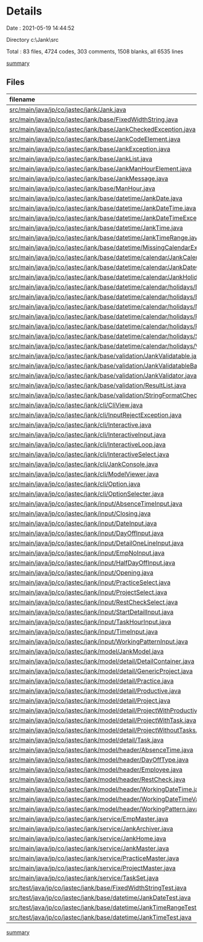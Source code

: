 # Details

Date : 2021-05-19 14:44:52

Directory c:\Jank\src

Total : 83 files,  4724 codes, 303 comments, 1508 blanks, all 6535 lines

[summary](results.md)

## Files
| filename | language | code | comment | blank | total |
| :--- | :--- | ---: | ---: | ---: | ---: |
| [src/main/java/jp/co/jastec/jank/Jank.java](/src/main/java/jp/co/jastec/jank/Jank.java) | Java | 12 | 3 | 9 | 24 |
| [src/main/java/jp/co/jastec/jank/base/FixedWidthString.java](/src/main/java/jp/co/jastec/jank/base/FixedWidthString.java) | Java | 80 | 15 | 26 | 121 |
| [src/main/java/jp/co/jastec/jank/base/JankCheckedException.java](/src/main/java/jp/co/jastec/jank/base/JankCheckedException.java) | Java | 26 | 0 | 8 | 34 |
| [src/main/java/jp/co/jastec/jank/base/JankCodeElement.java](/src/main/java/jp/co/jastec/jank/base/JankCodeElement.java) | Java | 35 | 2 | 15 | 52 |
| [src/main/java/jp/co/jastec/jank/base/JankException.java](/src/main/java/jp/co/jastec/jank/base/JankException.java) | Java | 26 | 0 | 8 | 34 |
| [src/main/java/jp/co/jastec/jank/base/JankList.java](/src/main/java/jp/co/jastec/jank/base/JankList.java) | Java | 28 | 4 | 9 | 41 |
| [src/main/java/jp/co/jastec/jank/base/JankManHourElement.java](/src/main/java/jp/co/jastec/jank/base/JankManHourElement.java) | Java | 8 | 3 | 7 | 18 |
| [src/main/java/jp/co/jastec/jank/base/JankMessage.java](/src/main/java/jp/co/jastec/jank/base/JankMessage.java) | Java | 45 | 3 | 10 | 58 |
| [src/main/java/jp/co/jastec/jank/base/ManHour.java](/src/main/java/jp/co/jastec/jank/base/ManHour.java) | Java | 8 | 0 | 3 | 11 |
| [src/main/java/jp/co/jastec/jank/base/datetime/JankDate.java](/src/main/java/jp/co/jastec/jank/base/datetime/JankDate.java) | Java | 168 | 18 | 53 | 239 |
| [src/main/java/jp/co/jastec/jank/base/datetime/JankDateTime.java](/src/main/java/jp/co/jastec/jank/base/datetime/JankDateTime.java) | Java | 24 | 2 | 9 | 35 |
| [src/main/java/jp/co/jastec/jank/base/datetime/JankDateTimeException.java](/src/main/java/jp/co/jastec/jank/base/datetime/JankDateTimeException.java) | Java | 14 | 0 | 8 | 22 |
| [src/main/java/jp/co/jastec/jank/base/datetime/JankTime.java](/src/main/java/jp/co/jastec/jank/base/datetime/JankTime.java) | Java | 150 | 24 | 47 | 221 |
| [src/main/java/jp/co/jastec/jank/base/datetime/JankTimeRange.java](/src/main/java/jp/co/jastec/jank/base/datetime/JankTimeRange.java) | Java | 65 | 3 | 24 | 92 |
| [src/main/java/jp/co/jastec/jank/base/datetime/MissingCalendarException.java](/src/main/java/jp/co/jastec/jank/base/datetime/MissingCalendarException.java) | Java | 3 | 0 | 3 | 6 |
| [src/main/java/jp/co/jastec/jank/base/datetime/calendar/JankCalendar.java](/src/main/java/jp/co/jastec/jank/base/datetime/calendar/JankCalendar.java) | Java | 88 | 11 | 26 | 125 |
| [src/main/java/jp/co/jastec/jank/base/datetime/calendar/JankDateCharacteristic.java](/src/main/java/jp/co/jastec/jank/base/datetime/calendar/JankDateCharacteristic.java) | Java | 75 | 10 | 22 | 107 |
| [src/main/java/jp/co/jastec/jank/base/datetime/calendar/JankHoliday.java](/src/main/java/jp/co/jastec/jank/base/datetime/calendar/JankHoliday.java) | Java | 52 | 1 | 18 | 71 |
| [src/main/java/jp/co/jastec/jank/base/datetime/calendar/holidays/EnterpriseHoliday.java](/src/main/java/jp/co/jastec/jank/base/datetime/calendar/holidays/EnterpriseHoliday.java) | Java | 35 | 3 | 13 | 51 |
| [src/main/java/jp/co/jastec/jank/base/datetime/calendar/holidays/EquinoxDay.java](/src/main/java/jp/co/jastec/jank/base/datetime/calendar/holidays/EquinoxDay.java) | Java | 82 | 3 | 18 | 103 |
| [src/main/java/jp/co/jastec/jank/base/datetime/calendar/holidays/NationsDayoff.java](/src/main/java/jp/co/jastec/jank/base/datetime/calendar/holidays/NationsDayoff.java) | Java | 49 | 4 | 11 | 64 |
| [src/main/java/jp/co/jastec/jank/base/datetime/calendar/holidays/PinpointPatch.java](/src/main/java/jp/co/jastec/jank/base/datetime/calendar/holidays/PinpointPatch.java) | Java | 41 | 2 | 9 | 52 |
| [src/main/java/jp/co/jastec/jank/base/datetime/calendar/holidays/PublicNamedHoliday.java](/src/main/java/jp/co/jastec/jank/base/datetime/calendar/holidays/PublicNamedHoliday.java) | Java | 48 | 2 | 26 | 76 |
| [src/main/java/jp/co/jastec/jank/base/datetime/calendar/holidays/SubstitudeHoliday.java](/src/main/java/jp/co/jastec/jank/base/datetime/calendar/holidays/SubstitudeHoliday.java) | Java | 57 | 7 | 14 | 78 |
| [src/main/java/jp/co/jastec/jank/base/datetime/calendar/holidays/VersionableFactory.java](/src/main/java/jp/co/jastec/jank/base/datetime/calendar/holidays/VersionableFactory.java) | Java | 101 | 8 | 26 | 135 |
| [src/main/java/jp/co/jastec/jank/base/validation/JankValidatable.java](/src/main/java/jp/co/jastec/jank/base/validation/JankValidatable.java) | Java | 4 | 0 | 2 | 6 |
| [src/main/java/jp/co/jastec/jank/base/validation/JankValidatableBase.java](/src/main/java/jp/co/jastec/jank/base/validation/JankValidatableBase.java) | Java | 9 | 0 | 5 | 14 |
| [src/main/java/jp/co/jastec/jank/base/validation/JankValidator.java](/src/main/java/jp/co/jastec/jank/base/validation/JankValidator.java) | Java | 33 | 14 | 16 | 63 |
| [src/main/java/jp/co/jastec/jank/base/validation/ResultList.java](/src/main/java/jp/co/jastec/jank/base/validation/ResultList.java) | Java | 6 | 3 | 4 | 13 |
| [src/main/java/jp/co/jastec/jank/base/validation/StringFormatChecker.java](/src/main/java/jp/co/jastec/jank/base/validation/StringFormatChecker.java) | Java | 104 | 4 | 30 | 138 |
| [src/main/java/jp/co/jastec/jank/cli/CliView.java](/src/main/java/jp/co/jastec/jank/cli/CliView.java) | Java | 43 | 0 | 16 | 59 |
| [src/main/java/jp/co/jastec/jank/cli/InputRejectException.java](/src/main/java/jp/co/jastec/jank/cli/InputRejectException.java) | Java | 22 | 0 | 7 | 29 |
| [src/main/java/jp/co/jastec/jank/cli/Interactive.java](/src/main/java/jp/co/jastec/jank/cli/Interactive.java) | Java | 21 | 0 | 14 | 35 |
| [src/main/java/jp/co/jastec/jank/cli/InteractiveInput.java](/src/main/java/jp/co/jastec/jank/cli/InteractiveInput.java) | Java | 93 | 16 | 34 | 143 |
| [src/main/java/jp/co/jastec/jank/cli/InteractiveLoop.java](/src/main/java/jp/co/jastec/jank/cli/InteractiveLoop.java) | Java | 82 | 2 | 33 | 117 |
| [src/main/java/jp/co/jastec/jank/cli/InteractiveSelect.java](/src/main/java/jp/co/jastec/jank/cli/InteractiveSelect.java) | Java | 67 | 4 | 30 | 101 |
| [src/main/java/jp/co/jastec/jank/cli/JankConsole.java](/src/main/java/jp/co/jastec/jank/cli/JankConsole.java) | Java | 81 | 2 | 24 | 107 |
| [src/main/java/jp/co/jastec/jank/cli/ModelViewer.java](/src/main/java/jp/co/jastec/jank/cli/ModelViewer.java) | Java | 27 | 0 | 11 | 38 |
| [src/main/java/jp/co/jastec/jank/cli/Option.java](/src/main/java/jp/co/jastec/jank/cli/Option.java) | Java | 26 | 5 | 11 | 42 |
| [src/main/java/jp/co/jastec/jank/cli/OptionSelecter.java](/src/main/java/jp/co/jastec/jank/cli/OptionSelecter.java) | Java | 50 | 3 | 18 | 71 |
| [src/main/java/jp/co/jastec/jank/input/AbsenceTimeInput.java](/src/main/java/jp/co/jastec/jank/input/AbsenceTimeInput.java) | Java | 129 | 2 | 38 | 169 |
| [src/main/java/jp/co/jastec/jank/input/Closing.java](/src/main/java/jp/co/jastec/jank/input/Closing.java) | Java | 44 | 1 | 12 | 57 |
| [src/main/java/jp/co/jastec/jank/input/DateInput.java](/src/main/java/jp/co/jastec/jank/input/DateInput.java) | Java | 45 | 0 | 10 | 55 |
| [src/main/java/jp/co/jastec/jank/input/DayOffInput.java](/src/main/java/jp/co/jastec/jank/input/DayOffInput.java) | Java | 46 | 0 | 12 | 58 |
| [src/main/java/jp/co/jastec/jank/input/DetailOneLineInput.java](/src/main/java/jp/co/jastec/jank/input/DetailOneLineInput.java) | Java | 130 | 11 | 43 | 184 |
| [src/main/java/jp/co/jastec/jank/input/EmpNoInput.java](/src/main/java/jp/co/jastec/jank/input/EmpNoInput.java) | Java | 36 | 0 | 15 | 51 |
| [src/main/java/jp/co/jastec/jank/input/HalfDayOffInput.java](/src/main/java/jp/co/jastec/jank/input/HalfDayOffInput.java) | Java | 52 | 0 | 15 | 67 |
| [src/main/java/jp/co/jastec/jank/input/Opening.java](/src/main/java/jp/co/jastec/jank/input/Opening.java) | Java | 32 | 1 | 11 | 44 |
| [src/main/java/jp/co/jastec/jank/input/PracticeSelect.java](/src/main/java/jp/co/jastec/jank/input/PracticeSelect.java) | Java | 53 | 0 | 14 | 67 |
| [src/main/java/jp/co/jastec/jank/input/ProjectSelect.java](/src/main/java/jp/co/jastec/jank/input/ProjectSelect.java) | Java | 62 | 0 | 15 | 77 |
| [src/main/java/jp/co/jastec/jank/input/RestCheckSelect.java](/src/main/java/jp/co/jastec/jank/input/RestCheckSelect.java) | Java | 48 | 0 | 18 | 66 |
| [src/main/java/jp/co/jastec/jank/input/StartDetailInput.java](/src/main/java/jp/co/jastec/jank/input/StartDetailInput.java) | Java | 31 | 1 | 10 | 42 |
| [src/main/java/jp/co/jastec/jank/input/TaskHourInput.java](/src/main/java/jp/co/jastec/jank/input/TaskHourInput.java) | Java | 105 | 0 | 25 | 130 |
| [src/main/java/jp/co/jastec/jank/input/TimeInput.java](/src/main/java/jp/co/jastec/jank/input/TimeInput.java) | Java | 60 | 0 | 17 | 77 |
| [src/main/java/jp/co/jastec/jank/input/WorkingPatternInput.java](/src/main/java/jp/co/jastec/jank/input/WorkingPatternInput.java) | Java | 42 | 1 | 14 | 57 |
| [src/main/java/jp/co/jastec/jank/model/JankModel.java](/src/main/java/jp/co/jastec/jank/model/JankModel.java) | Java | 65 | 0 | 22 | 87 |
| [src/main/java/jp/co/jastec/jank/model/detail/DetailContainer.java](/src/main/java/jp/co/jastec/jank/model/detail/DetailContainer.java) | Java | 134 | 4 | 39 | 177 |
| [src/main/java/jp/co/jastec/jank/model/detail/GenericProject.java](/src/main/java/jp/co/jastec/jank/model/detail/GenericProject.java) | Java | 16 | 3 | 8 | 27 |
| [src/main/java/jp/co/jastec/jank/model/detail/Practice.java](/src/main/java/jp/co/jastec/jank/model/detail/Practice.java) | Java | 47 | 1 | 17 | 65 |
| [src/main/java/jp/co/jastec/jank/model/detail/Productive.java](/src/main/java/jp/co/jastec/jank/model/detail/Productive.java) | Java | 38 | 0 | 15 | 53 |
| [src/main/java/jp/co/jastec/jank/model/detail/Project.java](/src/main/java/jp/co/jastec/jank/model/detail/Project.java) | Java | 35 | 1 | 10 | 46 |
| [src/main/java/jp/co/jastec/jank/model/detail/ProjectWithProductive.java](/src/main/java/jp/co/jastec/jank/model/detail/ProjectWithProductive.java) | Java | 19 | 1 | 8 | 28 |
| [src/main/java/jp/co/jastec/jank/model/detail/ProjectWithTask.java](/src/main/java/jp/co/jastec/jank/model/detail/ProjectWithTask.java) | Java | 19 | 1 | 10 | 30 |
| [src/main/java/jp/co/jastec/jank/model/detail/ProjectWithoutTasks.java](/src/main/java/jp/co/jastec/jank/model/detail/ProjectWithoutTasks.java) | Java | 28 | 1 | 9 | 38 |
| [src/main/java/jp/co/jastec/jank/model/detail/Task.java](/src/main/java/jp/co/jastec/jank/model/detail/Task.java) | Java | 44 | 3 | 12 | 59 |
| [src/main/java/jp/co/jastec/jank/model/header/AbsenceTime.java](/src/main/java/jp/co/jastec/jank/model/header/AbsenceTime.java) | Java | 188 | 12 | 56 | 256 |
| [src/main/java/jp/co/jastec/jank/model/header/DayOffType.java](/src/main/java/jp/co/jastec/jank/model/header/DayOffType.java) | Java | 36 | 1 | 10 | 47 |
| [src/main/java/jp/co/jastec/jank/model/header/Employee.java](/src/main/java/jp/co/jastec/jank/model/header/Employee.java) | Java | 43 | 2 | 12 | 57 |
| [src/main/java/jp/co/jastec/jank/model/header/RestCheck.java](/src/main/java/jp/co/jastec/jank/model/header/RestCheck.java) | Java | 109 | 14 | 35 | 158 |
| [src/main/java/jp/co/jastec/jank/model/header/WorkingDateTime.java](/src/main/java/jp/co/jastec/jank/model/header/WorkingDateTime.java) | Java | 121 | 3 | 48 | 172 |
| [src/main/java/jp/co/jastec/jank/model/header/WorkingDateTimeValidator.java](/src/main/java/jp/co/jastec/jank/model/header/WorkingDateTimeValidator.java) | Java | 71 | 1 | 28 | 100 |
| [src/main/java/jp/co/jastec/jank/model/header/WorkingPattern.java](/src/main/java/jp/co/jastec/jank/model/header/WorkingPattern.java) | Java | 24 | 2 | 11 | 37 |
| [src/main/java/jp/co/jastec/jank/service/EmpMaster.java](/src/main/java/jp/co/jastec/jank/service/EmpMaster.java) | Java | 30 | 3 | 12 | 45 |
| [src/main/java/jp/co/jastec/jank/service/JankArchiver.java](/src/main/java/jp/co/jastec/jank/service/JankArchiver.java) | Java | 36 | 4 | 15 | 55 |
| [src/main/java/jp/co/jastec/jank/service/JankHome.java](/src/main/java/jp/co/jastec/jank/service/JankHome.java) | Java | 171 | 6 | 15 | 192 |
| [src/main/java/jp/co/jastec/jank/service/JankMaster.java](/src/main/java/jp/co/jastec/jank/service/JankMaster.java) | Java | 31 | 8 | 15 | 54 |
| [src/main/java/jp/co/jastec/jank/service/PracticeMaster.java](/src/main/java/jp/co/jastec/jank/service/PracticeMaster.java) | Java | 30 | 4 | 13 | 47 |
| [src/main/java/jp/co/jastec/jank/service/ProjectMaster.java](/src/main/java/jp/co/jastec/jank/service/ProjectMaster.java) | Java | 57 | 3 | 18 | 78 |
| [src/main/java/jp/co/jastec/jank/service/TaskSet.java](/src/main/java/jp/co/jastec/jank/service/TaskSet.java) | Java | 100 | 0 | 20 | 120 |
| [src/test/java/jp/co/jastec/jank/base/FixedWidthStringTest.java](/src/test/java/jp/co/jastec/jank/base/FixedWidthStringTest.java) | Java | 45 | 0 | 29 | 74 |
| [src/test/java/jp/co/jastec/jank/base/datetime/JankDateTest.java](/src/test/java/jp/co/jastec/jank/base/datetime/JankDateTest.java) | Java | 92 | 1 | 23 | 116 |
| [src/test/java/jp/co/jastec/jank/base/datetime/JankTimeRangeTest.java](/src/test/java/jp/co/jastec/jank/base/datetime/JankTimeRangeTest.java) | Java | 88 | 24 | 20 | 132 |
| [src/test/java/jp/co/jastec/jank/base/datetime/JankTimeTest.java](/src/test/java/jp/co/jastec/jank/base/datetime/JankTimeTest.java) | Java | 104 | 2 | 32 | 138 |

[summary](results.md)
